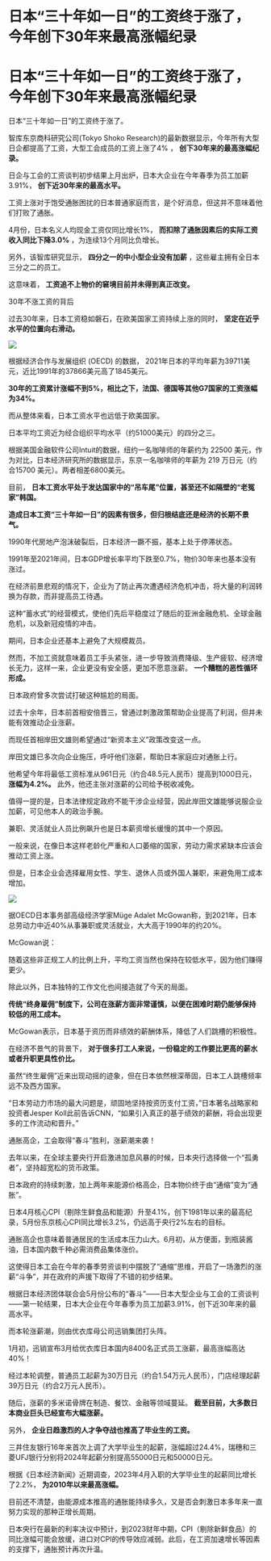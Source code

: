 # 日本“三十年如一日”的工资终于涨了，今年创下30年来最高涨幅纪录

# 日本“三十年如一日”的工资终于涨了，今年创下30年来最高涨幅纪录

日本“三十年如一日”的工资终于涨了。

智库东京商科研究公司(Tokyo Shoko Research)的最新数据显示，今年所有大型日企都提高了工资，大型工会成员的工资上涨了4% ，
**创下30年来的最高涨幅纪录。**

日企与工会的工资谈判初步结果上月出炉，日本大企业在今年春季为员工加薪3.91%， **创下近30年来的最高水平。**

工资上涨对于饱受通胀困扰的日本普通家庭而言，是个好消息，但这并不意味着他们打败了通胀。

4月份，日本名义人均现金工资仅同比增长1%， **而扣除了通胀因素后的实际工资收入同比下降3.0%** ，为连续13个月同比负增长。

另外，该智库研究显示， **四分之一的中小型企业没有加薪** ，这些雇主拥有全日本三分之二的员工。

这意味着， **工资追不上物价的窘境目前并未得到真正改变。**

30年不涨工资的背后

过去30年来，日本工资稳如磐石，在欧美国家工资持续上涨的同时， **坚定在近乎水平的位置向右滑动。**

![](https://inews.gtimg.com/om_bt/OJGJFpiRCatcLncf4E7AlE7tKO2uDE2WFhghu3sMsJqHcAA/1000)

根据经济合作与发展组织 (OECD) 的数据， 2021年日本的平均年薪为39711美元，近比1991年的37866美元高了1845美元。

**30年的工资累计涨幅不到5%，相比之下，法国、德国等其他G7国家的工资涨幅为34%。**

而从整体来看，日本工资水平也远低于欧美国家。

日本平均工资近为经合组织平均水平（约51000美元）的四分之三。

根据美国金融软件公司Intuit的数据，纽约一名咖啡师的年薪约为 22500 美元，作为对比，日本经济研究所的数据显示，东京一名咖啡师的年薪为 219
万日元（约合15700 美元）。两者相差6800美元。

目前， **日本工资水平处于发达国家中的“吊车尾”位置，甚至还不如隔壁的“老冤家”韩国。**

**造成日本工资“三十年如一日”的因素有很多，但归根结底还是经济的长期不景气。**

1990年代房地产泡沫破裂后，日本经济一蹶不振，基本上处于停滞状态。

1991年至2021年间，日本GDP增长率平均下跌至0.7%，物价30年来也基本没有涨过。

在经济前景悲观的情况下，企业为了防止再次遭遇经济危机冲击，将大量的利润转换为存款，而非提高员工待遇。

这种“蓄水式”的经营模式，使他们先后平稳度过了随后的亚洲金融危机、全球金融危机，以及新冠疫情的冲击。

期间，日本企业还基本上避免了大规模裁员。

然而，不加工资就意味着员工手头紧张，进一步导致消费降级、生产疲软、经济增长无力，这样一来，企业更没有安全感，更加不愿意涨薪。
**一个糟糕的恶性循环形成。**

日本政府曾多次尝试打破这种尴尬的局面。

过去十余年，日本前首相安倍晋三，曾通过刺激政策帮助企业提高了利润，但并未能有效推动企业涨薪。

而现任首相岸田文雄则希望通过“新资本主义”政策改变这一点。

岸田文雄已多次向企业施压，呼吁他们涨薪，帮助日本家庭应对通胀上行。

他希望今年将最低工资标准从961日元（约合48.5元人民币）提高到1000日元， **涨幅为4.2%。** 此外，他还主张对涨薪的公司给予税收减免。

值得一提的是，日本法律规定政府不能干涉企业经营，因此岸田文雄能够说服企业加薪，可见他本人的政治手腕。

兼职、灵活就业人员比例飙升也是日本薪资增长缓慢的其中一个原因。

一般来说，在像日本这样老龄化严重和人口萎缩的国家，劳动力需求紧缺本应该会推动工资上涨。

但是，日本企业会选择雇用女性、学生、退休人员或外国人兼职，来避免用工成本增加。

![](https://inews.gtimg.com/om_bt/OfojLf_dqaM3ZA3sdnkNz2qIrHqfiMhK1eT6LMHHMKQBEAA/1000)

据OECD日本事务部高级经济学家Müge Adalet
McGowan称，到2021年，日本总劳动力中近40%从事兼职或灵活就业，大大高于1990年的约20%。

McGowan说：

随着这些非正规工人的比例上升，平均工资当然也保持在较低水平，因为他们赚得更少。

除此以外，日本独特的工作文化也间接造就了今天的局面。

**传统“终身雇佣”制度下，公司在涨薪方面非常谨慎，以便在困难时期仍能够保持较低的用工成本。**

McGowan表示，日本基于资历而非绩效的薪酬体系，降低了人们跳槽的积极性。

在经济不景气的背景下， **对于很多打工人来说，一份稳定的工作要比更高的薪水或者升职更具性价比。**

虽然“终生雇佣”近来出现动摇的迹象，但在日本依然根深蒂固，日本工人跳槽频率远不及西方国家。

“日本劳动力市场的最大问题是，顽固地坚持按资历支付工资，”日本著名战略家和投资者Jesper
Koll此前告诉CNN，“如果引入真正的基于绩效的薪酬，将会出现更多的工作流动和晋升。”

通胀高企，工会取得“春斗”胜利，涨薪潮来袭！

去年以来，在全球主要央行开启激进加息风暴的时候，日本央行选择做一个“孤勇者”，坚持超宽松的货币政策。

日本政府的持续刺激，加上两年来能源价格高企，日本物价终于由“通缩”变为“通胀”。

日本4月核心CPI（剔除生鲜食品和能源）升至4.1%，创下1981年以来的最高纪录，5月份东京核心CPI同比增长3.2%，仍远高于央行2%左右的目标。

通胀高企也意味着普通居民的生活成本压力山大。6月初，从方便面，到瓶装酱油，日本国内数千种必需消费品集体涨价。

这使得日本工会在今年的春季劳资谈判中摆脱了“通缩”思维，开启了一场激烈的涨薪“斗争”，并在政府的声援下取得了不错的初步结果。

根据日本经济团体联合会5月份公布的“春斗”——日本大型企业与工会的工资谈判——第一轮结果，日本大企业在今年春季为员工加薪3.91%，创下近30年来的最高水平。

而本轮涨薪潮，则由优衣库母公司迅销集团打头阵。

1月初，迅销宣布3月给优衣库日本国内8400名正式员工涨薪，最高涨幅高达40%！

经过本轮调整，普通员工起薪为30万日元（约合1.54万元人民币），门店经理起薪39万日元（约合2万元人民币）。

随后，涨薪的多米诺骨牌在制造、餐饮、金融等领域蔓延。 **截至目前，大多数日本商业巨头已经宣布大幅涨薪。**

另外， **企业日趋激烈的人才争夺战也推高了毕业生的工资。**

三井住友银行16年来首次上调了大学毕业生的起薪，涨幅超过24.4%，瑞穗和三菱UFJ银行分别将2024年起薪分别提高55000日元和50000日元。

根据《日本经济新闻》近期调查，2023年4月入职的大学毕业生的起薪同比增长了2.2%， **为2010年以来最高涨幅。**

目前还不清楚，由能源成本推高的通胀能持续多久，又是否会刺激日本多年来一直努力实现的那种正增长周期。

日本央行在最新的利率决议中预计，到2023财年中期，CPI（剔除新鲜食品）的同比涨幅可能会放缓，进口对CPI的传导效应减弱。此后，在工资加速增长等因素的支撑下，通胀预计再次升温。

